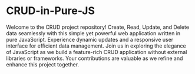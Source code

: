 # CRUD-in-Pure-JS


Welcome to the CRUD project repository! Create, Read, Update, and Delete data seamlessly with this simple yet powerful web application written in pure JavaScript. Experience dynamic updates and a responsive user interface for efficient data management. Join us in exploring the elegance of JavaScript as we build a feature-rich CRUD application without external libraries or frameworks. Your contributions are valuable as we refine and enhance this project together.